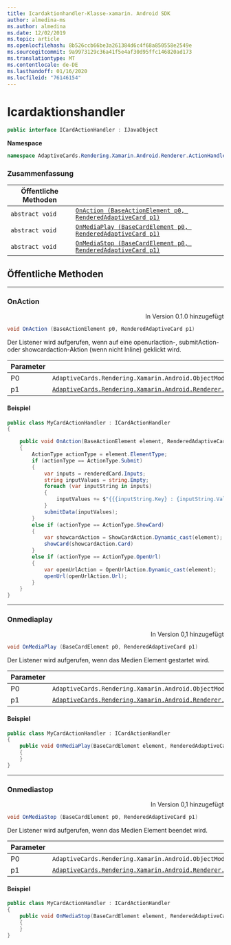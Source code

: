 ```yaml
---
title: Icardaktionhandler-Klasse-xamarin. Android SDK
author: almedina-ms
ms.author: almedina
ms.date: 12/02/2019
ms.topic: article
ms.openlocfilehash: 8b526ccb66be3a261384d6c4f68a850558e2549e
ms.sourcegitcommit: 9a9973129c36a41f5e4af30d95ffc146820ad173
ms.translationtype: MT
ms.contentlocale: de-DE
ms.lasthandoff: 01/16/2020
ms.locfileid: "76146154"
---
```

# <a name="icardactionhandler"></a>Icardaktionshandler

```csharp
public interface ICardActionHandler : IJavaObject 
```

**Namespace**
```csharp
namespace AdaptiveCards.Rendering.Xamarin.Android.Renderer.ActionHandler
```

### <a name="summary"></a>Zusammenfassung

| Öffentliche Methoden | |
| --- | ---- |
| ```abstract void``` | [```OnAction (BaseActionElement p0, RenderedAdaptiveCard p1)```](#onaction) |
| ```abstract void``` | [```OnMediaPlay (BaseCardElement p0, RenderedAdaptiveCard p1)```](#onmediaplay) |
| ```abstract void``` | [```OnMediaStop (BaseCardElement p0, RenderedAdaptiveCard p1)```](#onmediastop) |

## <a name="public-methods"></a>Öffentliche Methoden
--- 
### <a id="onaction"></a>OnAction
<p style='text-align:right'>In Version 0.1.0 hinzugefügt</p>

```csharp
void OnAction (BaseActionElement p0, RenderedAdaptiveCard p1)
```

Der Listener wird aufgerufen, wenn auf eine openurlaction-, submitAction-oder showcardaction-Aktion (wenn nicht Inline) geklickt wird.

| Parameter | |
| --- | --- |
| P0 | ```AdaptiveCards.Rendering.Xamarin.Android.ObjectModel.BaseActionElement``` |
| p1 | [```AdaptiveCards.Rendering.Xamarin.Android.Renderer.RenderedAdaptiveCard```](adaptivecards-rendering-xamarin-android-renderer-renderedadaptivecard.md) |

#### <a name="sample"></a>Beispiel

```csharp
public class MyCardActionHandler : ICardActionHandler
{

    public void OnAction(BaseActionElement element, RenderedAdaptiveCard renderedCard)
    {
        ActionType actionType = element.ElementType;
        if (actionType == ActionType.Submit)
        {
            var inputs = renderedCard.Inputs;
            string inputValues = string.Empty;
            foreach (var inputString in inputs)
            {
                inputValues += $"{{{inputString.Key} : {inputString.Value}}}\n";
            }
            submitData(inputValues);
        }
        else if (actionType == ActionType.ShowCard)
        {
            var showcardAction = ShowCardAction.Dynamic_cast(element);
            showCard(showcardAction.Card)
        }
        else if (actionType == ActionType.OpenUrl)
        {
            var openUrlAction = OpenUrlAction.Dynamic_cast(element);
            openUrl(openUrlAction.Url);
        }
    }
}
```

---
### <a id="onmediaplay"></a>Onmediaplay
<p style='text-align:right'>In Version 0,1 hinzugefügt</p>

```csharp
void OnMediaPlay (BaseCardElement p0, RenderedAdaptiveCard p1)
```

Der Listener wird aufgerufen, wenn das Medien Element gestartet wird.

| Parameter | |
| --- | --- |
| P0 | ```AdaptiveCards.Rendering.Xamarin.Android.ObjectModel.BaseCardElement``` |
| p1 | [```AdaptiveCards.Rendering.Xamarin.Android.Renderer.RenderedAdaptiveCard```](adaptivecards-rendering-xamarin-android-renderer-renderedadaptivecard.md) |

#### <a name="sample"></a>Beispiel

```csharp
public class MyCardActionHandler : ICardActionHandler
{
    public void OnMediaPlay(BaseCardElement element, RenderedAdaptiveCard renderedCard)
    {
    }
}
```

--- 

### <a id="onmediastop"></a>Onmediastop
<p style='text-align:right'>In Version 0,1 hinzugefügt</p>

```csharp
void OnMediaStop (BaseCardElement p0, RenderedAdaptiveCard p1)
```

Der Listener wird aufgerufen, wenn das Medien Element beendet wird.

| Parameter | |
| --- | --- |
| P0 | ```AdaptiveCards.Rendering.Xamarin.Android.ObjectModel.BaseCardElement``` |
| p1 | [```AdaptiveCards.Rendering.Xamarin.Android.Renderer.RenderedAdaptiveCard```](adaptivecards-rendering-xamarin-android-renderer-renderedadaptivecard.md) |

#### <a name="sample"></a>Beispiel

```csharp
public class MyCardActionHandler : ICardActionHandler
{
    public void OnMediaStop(BaseCardElement element, RenderedAdaptiveCard renderedCard)
    {
    }
}
```